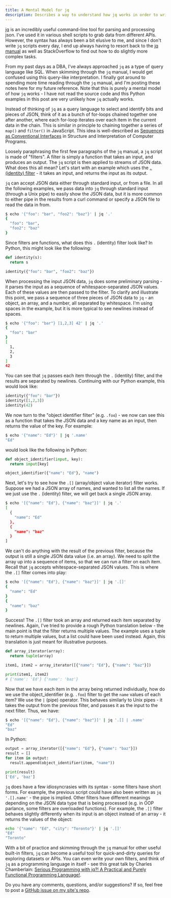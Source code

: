 ```yaml
---
title: A Mental Model for jq
description: Describes a way to understand how jq works in order to write queries more effectively
---
```


[jq](https://github.com/stedolan/jq) is an incredibly useful
command-line tool for parsing and processing json.  I've used it in
various shell scripts to grab data from different APIs.  However, the
syntax has always been a bit elusive to me, and since I don't write `jq`
scripts every day, I end up always having to resort back to the [jq
manual](https://stedolan.github.io/jq/manual/) as well as StackOverflow
to find out how to do slightly more complex tasks.

From my past days as a DBA, I've always approached `jq` as a type of query
language like SQL.  When skimming through the `jq` manual, I would get
confused using this query-like interpretation.  I finally got around to
spending more time reading through the `jq` manual, and I'm posting
these notes here for my future reference.  Note that this is purely a
mental model of how `jq` works - I have not read the source code and
this Python examples in this post are very unlikely how `jq` actually
works.

Instead of thinking of `jq` as a query language to select and identify
bits and pieces of JSON, think of it as a bunch of for-loops chained
together one after another, where each for-loop iterates over each item
in the current data in the chain.  This is similar in principle to
chaining together a series of `map()` and `filter()` in JavaScript.
This idea is well-described as [Sequences as Conventional
Interfaces](https://mitpress.mit.edu/sites/default/files/sicp/full-text/book/book-Z-H-15.html#%_sec_2.2.3)
in Structure and Interpretation of Computer Programs.

Loosely paraphrasing the first few paragraphs of the `jq` manual, a `jq`
script is made of "filters".  A filter is simply a function that takes
an input, and produces an output.  The `jq` script is then applied to
streams of JSON data.  What does this all mean?  Let's start with an
example which uses the [`.` (identity)
filter](https://stedolan.github.io/jq/manual/#Basicfilters) - it takes
an input, and returns the input as its output.

`jq` can accept JSON data either through standard input, or from a file.
In all the following examples, we pass data into `jq` through standard
input (through a Unix pipe) to easily show the JSON data, but it is more
common to either pipe in the results from a curl command or specify a
JSON file to read the data in from.

```sh
$ echo '{"foo": "bar", "foo2": "baz"}' | jq '.'
{
  "foo": "bar",
  "foo2": "baz"
}
```

Since filters are functions, what does this `.` (identity) filter look
like?  In Python, this might look like the following:


```python
def identity(s):
  return s

identity({"foo": "bar", "foo2": "baz"})
```

When processing the input JSON data, `jq` does some preliminary parsing - 
it parses the input as a sequence of whitespace-separated JSON values.
Each of these values are then passed to the filter.  To clarify and
illustrate this point, we pass a sequence of three pieces of JSON data
to `jq` - an object, an array, and a number, all separated by
whitespace.  I'm using spaces in the example, but it is more typical to
see newlines instead of spaces.

```sh
$ echo '{"foo": "bar"} [1,2,3] 42' | jq '.'
{
  "foo": "bar"
}
[
  1,
  2,
  3
]
42
```

You can see that `jq` passes each item through the `.` (identity) filter, and
the results are separated by newlines.  Continuing with our Python
example, this would look like:

```python
identity({"foo": "bar"})
identity([1,2,3])
identity(42)
```

We now turn to the "object identifier filter" (e.g. `.foo`) - we now can
see this as a function that takes the JSON data and a key name as an
input, then returns the value of the key.  For example:

```sh
$ echo '{"name": "Ed"}' | jq '.name'
"Ed"
```

would look like the following in Python:

```python
def object_identifier(input, key):
  return input[key]

object_identifier({"name": "Ed"}, "name")
```

Next, let's try to see how the `.[]` (array/object value iterator)
filter works.  Suppose we had a JSON array of names, and wanted to list
all the names.  If we just use the `.` (identity) filter, we will get
back a single JSON array.

```sh
$ echo '[{"name": "Ed"}, {"name": "baz"}]' | jq '.'
[
  {
    "name": "Ed"
  },
  {
    "name": "baz"
  }
]
```

We can't do anything with the result of the previous filter, because the
output is still a single JSON data value (i.e. an array).  We need to
split the array up into a sequence of items, so that we can run a filter
on each item.  Recall that `jq` accepts whitespace-separated JSON
values.  This is where the `.[]` filter comes into play:

```sh
$ echo '[{"name": "Ed"}, {"name": "baz"}]' | jq '.[]'
{
  "name": "Ed"
}
{
  "name": "baz"
}
```

Success!  The `.[]` filter took an array and returned each item
separated by newlines.  Again, I've tried to provide a rough Python
translation below - the main point is that the filter returns multiple
values.  The example uses a tuple to return multiple values, but a list
could have been used instead.  Again, this translation is just meant for
illustrative purposes.

```python
def array_iterator(array):
  return tuple(array)

item1, item2 = array_iterator([{"name": "Ed"}, {"name": "baz"}])

print(item1, item2)
# {'name': 'Ed'} {'name': 'baz'}
```

Now that we have each item in the array being returned individually, how
do we use the object_identifier (e.g. `.foo`) filter to get the `name`
values of each item?  We use the `|` (pipe) operator.  This behaves
similarly to Unix pipes - it takes the output from the previous filter,
and passes it as the input to the next filter.  Thus, we have:

```sh
$ echo '[{"name": "Ed"}, {"name": "baz"}]' | jq '.[] | .name'
"Ed"
"baz"
```

In Python:

```python
output = array_iterator([{"name": "Ed"}, {"name": "baz"}])
result = []
for item in output:
  result.append(object_identifier(item, "name"))

print(result)
['Ed', 'baz']
```

`jq` does have a few idiosyncrasies with its syntax - some filters have
short forms.  For example, the previous script could have also been
written as `jq '.[].name'` - the pipe is implied.  Other filters have
different meanings depending on the JSON data type that is being
processed (e.g. in OOP parlance, some filters are overloaded functions).
For example, the `.[]` filter behaves slightly differently when its
input is an object instead of an array - it returns the values of the
object:

```sh
echo '{"name": "Ed", "city": "Toronto"}' | jq '.[]'
"Ed"
"Toronto"
```

With a bit of practice and skimming through the `jq` manual for other
useful built-in filters, `jq` can become a useful tool for
quick-and-dirty queries for exploring datasets or APIs.  You can even
write your own filters, and think of `jq` as a programming language in
itself - see this great talk by Charles Chamberlain: [Serious Programming
with jq?! A Practical and Purely Functional Programming
Language!](https://www.youtube.com/watch?v=PS_9pyIASvQ).


Do you have any comments, questions, and/or suggestions?  If so, feel
free to post a [GitHub issue on my site's
repo](https://github.com/edtan/edtan.github.io).
